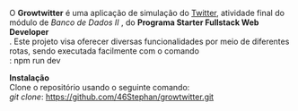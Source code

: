 O <b>Growtwitter</b> é uma aplicação de simulação do <u>Twitter</U>, atividade final do módulo de <i>Banco de Dados II </i>, do <b>Programa Starter Fullstack Web Developer</b> <br>. Este projeto visa oferecer diversas funcionalidades por meio de diferentes rotas, sendo executada facilmente com o comando <br>:
npm run dev

<b>Instalação</b> <br>
Clone o repositório usando o seguinte comando:<br>
<i>git clone</i>: https://github.com/46Stephan/growtwitter.git
